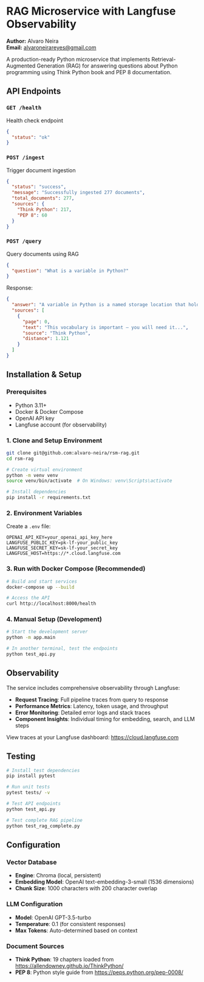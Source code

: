 # RAG Microservice with Langfuse Observability

**Author:** Alvaro Neira  
**Email:** alvaroneirareyes@gmail.com

A production-ready Python microservice that implements Retrieval-Augmented Generation (RAG) for answering questions about Python programming using Think Python book and PEP 8 documentation.

## API Endpoints

### `GET /health`
Health check endpoint
```json
{
  "status": "ok"
}
```

### `POST /ingest`
Trigger document ingestion
```json
{
  "status": "success",
  "message": "Successfully ingested 277 documents",
  "total_documents": 277,
  "sources": {
    "Think Python": 217,
    "PEP 8": 60
  }
}
```

### `POST /query`
Query documents using RAG
```json
{
  "question": "What is a variable in Python?"
}
```

Response:
```json
{
  "answer": "A variable in Python is a named storage location that holds a value...",
  "sources": [
    {
      "page": 0,
      "text": "This vocabulary is important – you will need it...",
      "source": "Think Python",
      "distance": 1.121
    }
  ]
}
```

## Installation & Setup

### Prerequisites

- Python 3.11+
- Docker & Docker Compose
- OpenAI API key
- Langfuse account (for observability)

### 1. Clone and Setup Environment

```bash
git clone git@github.com:alvaro-neira/rsm-rag.git
cd rsm-rag

# Create virtual environment
python -m venv venv
source venv/bin/activate  # On Windows: venv\Scripts\activate

# Install dependencies
pip install -r requirements.txt
```

### 2. Environment Variables

Create a `.env` file:
```env
OPENAI_API_KEY=your_openai_api_key_here
LANGFUSE_PUBLIC_KEY=pk-lf-your_public_key
LANGFUSE_SECRET_KEY=sk-lf-your_secret_key
LANGFUSE_HOST=https://*.cloud.langfuse.com
```

### 3. Run with Docker Compose (Recommended)

```bash
# Build and start services
docker-compose up --build

# Access the API
curl http://localhost:8000/health
```

### 4. Manual Setup (Development)

```bash
# Start the development server
python -m app.main

# In another terminal, test the endpoints
python test_api.py
```

## Observability

The service includes comprehensive observability through Langfuse:

- **Request Tracing**: Full pipeline traces from query to response
- **Performance Metrics**: Latency, token usage, and throughput
- **Error Monitoring**: Detailed error logs and stack traces
- **Component Insights**: Individual timing for embedding, search, and LLM steps

View traces at your Langfuse dashboard: https://cloud.langfuse.com

## Testing

```bash
# Install test dependencies
pip install pytest

# Run unit tests
pytest tests/ -v

# Test API endpoints
python test_api.py

# Test complete RAG pipeline
python test_rag_complete.py
```

## Configuration

### Vector Database
- **Engine**: Chroma (local, persistent)
- **Embedding Model**: OpenAI text-embedding-3-small (1536 dimensions)
- **Chunk Size**: 1000 characters with 200 character overlap

### LLM Configuration
- **Model**: OpenAI GPT-3.5-turbo
- **Temperature**: 0.1 (for consistent responses)
- **Max Tokens**: Auto-determined based on context

### Document Sources
- **Think Python**: 19 chapters loaded from https://allendowney.github.io/ThinkPython/
- **PEP 8**: Python style guide from https://peps.python.org/pep-0008/
